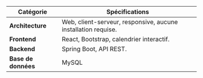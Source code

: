 

| **Catégorie**       | **Spécifications**                                            |
| ------------------- | ------------------------------------------------------------- |
| **Architecture**    | Web, client-serveur, responsive, aucune installation requise. |
| **Frontend**        | React, Bootstrap, calendrier interactif.                      |
| **Backend**         | Spring Boot, API REST.                                        |
| **Base de données** | MySQL                                                         |
